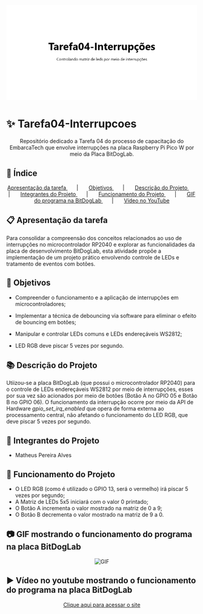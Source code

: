 <h1 align="center">
    <img alt="Banner" title="#Banner" style="object-fit: cover; height:250px;" src=".github/banner.png" />
</h1>

# ✨ Tarefa04-Interrupcoes

<p align="center"> Repositório dedicado a Tarefa 04 do processo de capacitação do EmbarcaTech que envolve interrupções na placa Raspberry Pi Pico W por meio da Placa BitDogLab.</p>

## 📌 Índice
<p align="center">    
  <a href="#apresentacao-da-tarefa"> Apresentação da tarefa </a> &nbsp; &nbsp; &nbsp; | &nbsp; &nbsp; &nbsp;        
  <a href="#objetivos"> Objetivos </a> &nbsp; &nbsp; &nbsp; | &nbsp; &nbsp; &nbsp;        
  <a href="#descricao-do-projeto"> Descrição do Projeto </a> &nbsp; &nbsp; &nbsp; | &nbsp; &nbsp; &nbsp;  
  <a href="#integrantes-do-projeto"> Integrantes do Projeto </a> &nbsp; &nbsp; &nbsp; | &nbsp; &nbsp; &nbsp;   
  <a href="#funcionamento-do-projeto"> Funcionamento do Projeto </a> &nbsp; &nbsp; &nbsp; | &nbsp; &nbsp; &nbsp;          
  <a href="#gif-mostrando-o-funcionamento-do-programa-na-placa-bitdoglab"> GIF do programa na BitDogLab </a> &nbsp; &nbsp; &nbsp; | &nbsp; &nbsp; &nbsp;         
  <a href="#video-no-youtube-mostrando-o-funcionamento-do-programa-na-placa-bitdoglab"> Vídeo no YouTube </a>    
</p>

## :clipboard: Apresentação da tarefa

Para consolidar a compreensão dos conceitos relacionados ao uso de interrupções no microcontrolador RP2040 e explorar as funcionalidades da placa de desenvolvimento BitDogLab, esta atividade propõe a implementação de um projeto prático envolvendo controle de LEDs e tratamento de eventos com botões.

## :dart: Objetivos

- Compreender o funcionamento e a aplicação de interrupções em microcontroladores;

- Implementar a técnica de debouncing via software para eliminar o efeito de bouncing em botões;

- Manipular e controlar LEDs comuns e LEDs endereçáveis WS2812;

- LED RGB deve piscar 5 vezes por segundo.

## :books: Descrição do Projeto

Utiizou-se a placa BitDogLab (que possui o microcontrolador RP2040) para o controle de LEDs endereçáveis WS2812 por meio de interrupções, esses por sua vez são acionados por meio de botões (Botão A no GPIO 05 e Botão B no GPIO 06).
O funcionamento da interrupção ocorre por meio da API de Hardware *gpio_set_irq_enabled* que opera de forma externa ao processamento central, não afetando o funcionamento do LED RGB, que deve piscar 5 vezes por segundo.

## :walking: Integrantes do Projeto

- Matheus Pereira Alves

## :bookmark_tabs: Funcionamento do Projeto

- O LED RGB (como é utilizado o GPIO 13, será o vermelho) irá piscar 5 vezes por segundo;
- A Matriz de LEDs 5x5 iniciará com o valor 0 printado;
- O Botão A incrementa o valor mostrado na matriz de 0 a 9;
- O Botão B decrementa o valor mostrado na matriz de 9 a 0.

## :camera: GIF mostrando o funcionamento do programa na placa BitDogLab
<p align="center">
  <img src=".github/GIFdemo.gif" alt="GIF" width="345px" />
</p>

## :arrow_forward: Vídeo no youtube mostrando o funcionamento do programa na placa BitDogLab

<p align="center">
    <a href="https://www.youtube.com/watch?v=iAumEOQ9L48">Clique aqui para acessar o site</a>
</p>



